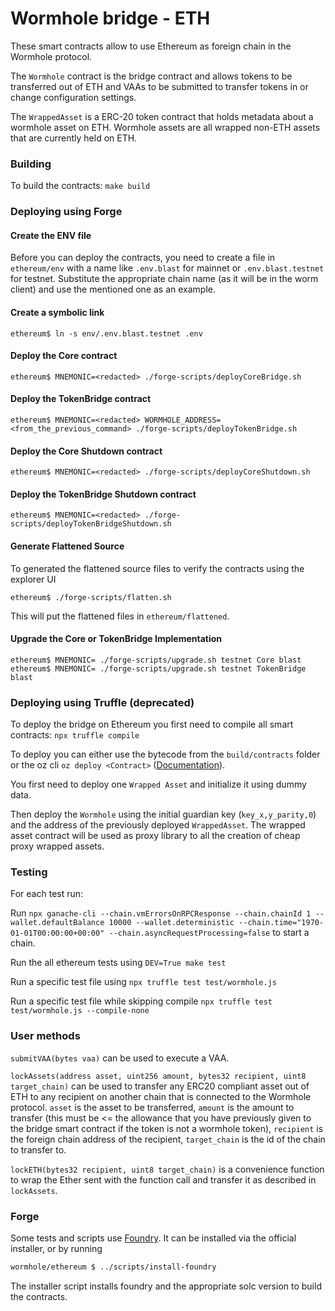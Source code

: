 # Wormhole bridge - ETH

These smart contracts allow to use Ethereum as foreign chain in the Wormhole protocol.

The `Wormhole` contract is the bridge contract and allows tokens to be transferred out of ETH and VAAs to be submitted
to transfer tokens in or change configuration settings.

The `WrappedAsset` is a ERC-20 token contract that holds metadata about a wormhole asset on ETH. Wormhole assets are all
wrapped non-ETH assets that are currently held on ETH.

### Building

To build the contracts:
`make build`

### Deploying using Forge

#### Create the ENV file

Before you can deploy the contracts, you need to create a file in `ethereum/env` with a name like `.env.blast` for mainnet
or `.env.blast.testnet` for testnet. Substitute the appropriate chain name (as it will be in the worm client) and use the
mentioned one as an example.

#### Create a symbolic link

```shell
ethereum$ ln -s env/.env.blast.testnet .env
```

#### Deploy the Core contract

```shell
ethereum$ MNEMONIC=<redacted> ./forge-scripts/deployCoreBridge.sh
```

#### Deploy the TokenBridge contract

```shell
ethereum$ MNEMONIC=<redacted> WORMHOLE_ADDRESS=<from_the_previous_command> ./forge-scripts/deployTokenBridge.sh
```

#### Deploy the Core Shutdown contract

```shell
ethereum$ MNEMONIC=<redacted> ./forge-scripts/deployCoreShutdown.sh
```

#### Deploy the TokenBridge Shutdown contract

```shell
ethereum$ MNEMONIC=<redacted> ./forge-scripts/deployTokenBridgeShutdown.sh
```

#### Generate Flattened Source

To generated the flattened source files to verify the contracts using the explorer UI

```shell
ethereum$ ./forge-scripts/flatten.sh
```

This will put the flattened files in `ethereum/flattened`.

#### Upgrade the Core or TokenBridge Implementation

```shell
ethereum$ MNEMONIC= ./forge-scripts/upgrade.sh testnet Core blast
ethereum$ MNEMONIC= ./forge-scripts/upgrade.sh testnet TokenBridge blast
```

### Deploying using Truffle (deprecated)

To deploy the bridge on Ethereum you first need to compile all smart contracts:
`npx truffle compile`

To deploy you can either use the bytecode from the `build/contracts` folder or the oz cli `oz deploy <Contract>`
([Documentation](https://docs.openzeppelin.com/learn/deploying-and-interacting)).

You first need to deploy one `Wrapped Asset` and initialize it using dummy data.

Then deploy the `Wormhole` using the initial guardian key (`key_x,y_parity,0`) and the address of the previously deployed
`WrappedAsset`. The wrapped asset contract will be used as proxy library to all the creation of cheap proxy wrapped
assets.

### Testing

For each test run:

Run `npx ganache-cli --chain.vmErrorsOnRPCResponse --chain.chainId 1 --wallet.defaultBalance 10000 --wallet.deterministic --chain.time="1970-01-01T00:00:00+00:00" --chain.asyncRequestProcessing=false` to start a chain.

Run the all ethereum tests using `DEV=True make test`

Run a specific test file using `npx truffle test test/wormhole.js`

Run a specific test file while skipping compile `npx truffle test test/wormhole.js --compile-none`

### User methods

`submitVAA(bytes vaa)` can be used to execute a VAA.

`lockAssets(address asset, uint256 amount, bytes32 recipient, uint8 target_chain)` can be used
to transfer any ERC20 compliant asset out of ETH to any recipient on another chain that is connected to the Wormhole
protocol. `asset` is the asset to be transferred, `amount` is the amount to transfer (this must be <= the allowance that
you have previously given to the bridge smart contract if the token is not a wormhole token), `recipient` is the foreign
chain address of the recipient, `target_chain` is the id of the chain to transfer to.

`lockETH(bytes32 recipient, uint8 target_chain)` is a convenience function to wrap the Ether sent with the function call
and transfer it as described in `lockAssets`.

### Forge

Some tests and scripts use [Foundry](https://getfoundry.sh/). It can be installed via the official installer, or by running

```sh
wormhole/ethereum $ ../scripts/install-foundry
```

The installer script installs foundry and the appropriate solc version to build the contracts.
